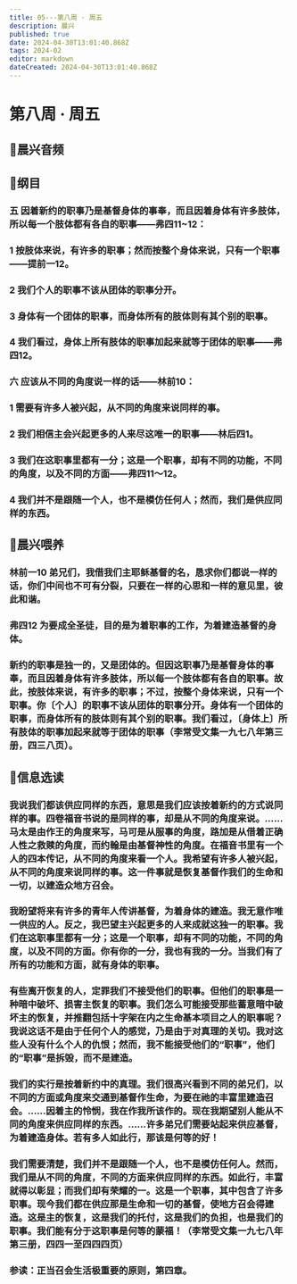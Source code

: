 ```yaml
---
title: 05---第八周 · 周五
description: 晨兴
published: true
date: 2024-04-30T13:01:40.868Z
tags: 2024-02
editor: markdown
dateCreated: 2024-04-30T13:01:40.868Z
---
```


# 第八周 · 周五
## 🎵晨兴音频

## 📖纲目

### 五   因着新约的职事乃是基督身体的事奉，而且因着身体有许多肢体，所以每一个肢体都有各自的职事——弗四11~12：

### 1   按肢体来说，有许多的职事；然而按整个身体来说，只有一个职事——提前一12。

### 2   我们个人的职事不该从团体的职事分开。

### 3   身体有一个团体的职事，而身体所有的肢体则有其个别的职事。

### 4   我们看过，身体上所有肢体的职事加起来就等于团体的职事——弗四12。

### 六   应该从不同的角度说一样的话——林前10：

### 1   需要有许多人被兴起，从不同的角度来说同样的事。

### 2   我们相信主会兴起更多的人来尽这唯一的职事——林后四1。

### 3   我们在这职事里都有一分；这是一个职事，却有不同的功能，不同的角度，以及不同的方面——弗四11～12。

### 4   我们并不是跟随一个人，也不是模仿任何人；然而，我们是供应同样的东西。

## 📖晨兴喂养

### 林前一10    弟兄们，我借我们主耶稣基督的名，恳求你们都说一样的话，你们中间也不可有分裂，只要在一样的心思和一样的意见里，彼此和谐。

### 弗四12    为要成全圣徒，目的是为着职事的工作，为着建造基督的身体。

### 新约的职事是独一的，又是团体的。但因这职事乃是基督身体的事奉，而且因着身体有许多肢体，所以每一个肢体都有各自的职事。故此，按肢体来说，有许多的职事；不过，按整个身体来说，只有一个职事。你〔个人〕的职事不该从团体的职事分开。身体有一个团体的职事，而身体所有的肢体则有其个别的职事。我们看过，〔身体上〕所有肢体的职事加起来就等于团体的职事（李常受文集一九七八年第三册，四三八页）。

## 📖信息选读

### 我说我们都该供应同样的东西，意思是我们应该按着新约的方式说同样的事。四卷福音书说的是同样的事，却是从不同的角度来说。……马太是由作王的角度来写，马可是从服事的角度，路加是从借着正确人性之救赎的角度，而约翰是由基督神性的角度。在福音书里有一个人的四本传记，从不同的角度来看一个人。我希望有许多人被兴起，从不同的角度来说同样的事。这一件事就是恢复基督作我们的生命和一切，以建造众地方召会。

### 我盼望将来有许多的青年人传讲基督，为着身体的建造。我无意作唯一供应的人。反之，我巴望主兴起更多的人来成就这独一的职事。我们在这职事里都有一分；这是一个职事，却有不同的功能，不同的角度，以及不同的方面。你有你的一分，我也有我的一分。当我们有了所有的功能和方面，就有身体的职事。

### 有些离开恢复的人，定罪我们不接受他们的职事。但他们的职事是一种暗中破坏、损害主恢复的职事。我们怎么可能接受那些蓄意暗中破坏主的恢复，并推翻包括十字架在内之生命基本项目之人的职事呢？我说这话不是由于任何个人的感觉，乃是由于对真理的关切。我对这些人没有什么个人的仇恨；然而，我不能接受他们的“职事”，他们的“职事”是拆毁，而不是建造。

### 我们的实行是按着新约中的真理。我们很高兴看到不同的弟兄们，以不同的方面或角度来交通到基督作生命，为要在祂的丰富里建造召会。……因着主的怜悯，我在作我所该作的。现在我期望别人能从不同的角度来供应同样的东西。……许多弟兄们需要站起来供应基督，为着建造身体。若有多人如此行，那该是何等的好！

### 我们需要清楚，我们并不是跟随一个人，也不是模仿任何人。然而，我们是从不同的角度，不同的方面来供应同样的东西。如此行，丰富就得以彰显；而我们却有荣耀的一。这是一个职事，其中包含了许多职事。现今我们都在供应那是生命和一切的基督，使地方召会得建造。这是主的恢复，这是我们的托付，这是我们的负担，也是我们的职事。我们能有分于这职事是何等的蒙福！（李常受文集一九七八年第三册，四四一至四四四页）

### 参读：正当召会生活极重要的原则，第四章。
<!-- Google tag (gtag.js) -->
<script async src="https://www.googletagmanager.com/gtag/js?id=G-1P8709Z16T"></script>
<script>
  window.dataLayer = window.dataLayer || [];
  function gtag(){dataLayer.push(arguments);}
  gtag('js', new Date());

  gtag('config', 'G-1P8709Z16T');
</script>